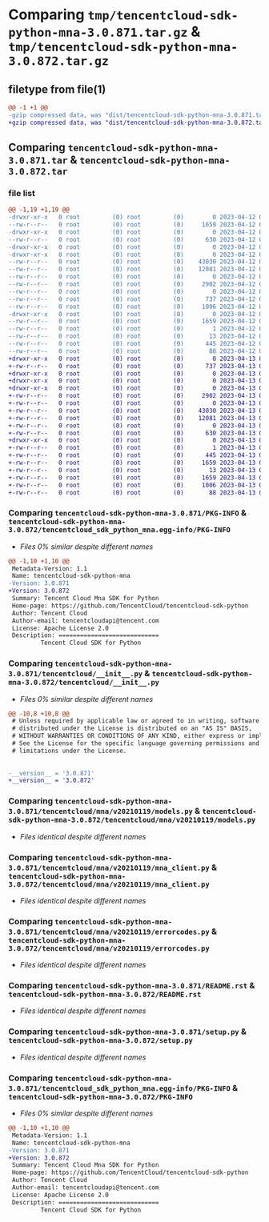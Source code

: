 # Comparing `tmp/tencentcloud-sdk-python-mna-3.0.871.tar.gz` & `tmp/tencentcloud-sdk-python-mna-3.0.872.tar.gz`

## filetype from file(1)

```diff
@@ -1 +1 @@
-gzip compressed data, was "dist/tencentcloud-sdk-python-mna-3.0.871.tar", last modified: Wed Apr 12 00:32:59 2023, max compression
+gzip compressed data, was "dist/tencentcloud-sdk-python-mna-3.0.872.tar", last modified: Thu Apr 13 00:48:54 2023, max compression
```

## Comparing `tencentcloud-sdk-python-mna-3.0.871.tar` & `tencentcloud-sdk-python-mna-3.0.872.tar`

### file list

```diff
@@ -1,19 +1,19 @@
-drwxr-xr-x   0 root         (0) root         (0)        0 2023-04-12 00:32:59.000000 tencentcloud-sdk-python-mna-3.0.871/
--rw-r--r--   0 root         (0) root         (0)     1659 2023-04-12 00:32:59.000000 tencentcloud-sdk-python-mna-3.0.871/PKG-INFO
-drwxr-xr-x   0 root         (0) root         (0)        0 2023-04-12 00:32:59.000000 tencentcloud-sdk-python-mna-3.0.871/tencentcloud/
--rw-r--r--   0 root         (0) root         (0)      630 2023-04-12 00:32:58.000000 tencentcloud-sdk-python-mna-3.0.871/tencentcloud/__init__.py
-drwxr-xr-x   0 root         (0) root         (0)        0 2023-04-12 00:32:59.000000 tencentcloud-sdk-python-mna-3.0.871/tencentcloud/mna/
-drwxr-xr-x   0 root         (0) root         (0)        0 2023-04-12 00:32:59.000000 tencentcloud-sdk-python-mna-3.0.871/tencentcloud/mna/v20210119/
--rw-r--r--   0 root         (0) root         (0)    43030 2023-04-12 00:32:58.000000 tencentcloud-sdk-python-mna-3.0.871/tencentcloud/mna/v20210119/models.py
--rw-r--r--   0 root         (0) root         (0)    12081 2023-04-12 00:32:58.000000 tencentcloud-sdk-python-mna-3.0.871/tencentcloud/mna/v20210119/mna_client.py
--rw-r--r--   0 root         (0) root         (0)        0 2023-04-12 00:32:58.000000 tencentcloud-sdk-python-mna-3.0.871/tencentcloud/mna/v20210119/__init__.py
--rw-r--r--   0 root         (0) root         (0)     2902 2023-04-12 00:32:58.000000 tencentcloud-sdk-python-mna-3.0.871/tencentcloud/mna/v20210119/errorcodes.py
--rw-r--r--   0 root         (0) root         (0)        0 2023-04-12 00:32:58.000000 tencentcloud-sdk-python-mna-3.0.871/tencentcloud/mna/__init__.py
--rw-r--r--   0 root         (0) root         (0)      737 2023-04-12 00:32:58.000000 tencentcloud-sdk-python-mna-3.0.871/README.rst
--rw-r--r--   0 root         (0) root         (0)     1006 2023-04-12 00:32:58.000000 tencentcloud-sdk-python-mna-3.0.871/setup.py
-drwxr-xr-x   0 root         (0) root         (0)        0 2023-04-12 00:32:59.000000 tencentcloud-sdk-python-mna-3.0.871/tencentcloud_sdk_python_mna.egg-info/
--rw-r--r--   0 root         (0) root         (0)     1659 2023-04-12 00:32:59.000000 tencentcloud-sdk-python-mna-3.0.871/tencentcloud_sdk_python_mna.egg-info/PKG-INFO
--rw-r--r--   0 root         (0) root         (0)        1 2023-04-12 00:32:59.000000 tencentcloud-sdk-python-mna-3.0.871/tencentcloud_sdk_python_mna.egg-info/dependency_links.txt
--rw-r--r--   0 root         (0) root         (0)       13 2023-04-12 00:32:59.000000 tencentcloud-sdk-python-mna-3.0.871/tencentcloud_sdk_python_mna.egg-info/top_level.txt
--rw-r--r--   0 root         (0) root         (0)      445 2023-04-12 00:32:59.000000 tencentcloud-sdk-python-mna-3.0.871/tencentcloud_sdk_python_mna.egg-info/SOURCES.txt
--rw-r--r--   0 root         (0) root         (0)       88 2023-04-12 00:32:59.000000 tencentcloud-sdk-python-mna-3.0.871/setup.cfg
+drwxr-xr-x   0 root         (0) root         (0)        0 2023-04-13 00:48:54.000000 tencentcloud-sdk-python-mna-3.0.872/
+-rw-r--r--   0 root         (0) root         (0)      737 2023-04-13 00:48:54.000000 tencentcloud-sdk-python-mna-3.0.872/README.rst
+drwxr-xr-x   0 root         (0) root         (0)        0 2023-04-13 00:48:54.000000 tencentcloud-sdk-python-mna-3.0.872/tencentcloud/
+drwxr-xr-x   0 root         (0) root         (0)        0 2023-04-13 00:48:54.000000 tencentcloud-sdk-python-mna-3.0.872/tencentcloud/mna/
+drwxr-xr-x   0 root         (0) root         (0)        0 2023-04-13 00:48:54.000000 tencentcloud-sdk-python-mna-3.0.872/tencentcloud/mna/v20210119/
+-rw-r--r--   0 root         (0) root         (0)     2902 2023-04-13 00:48:54.000000 tencentcloud-sdk-python-mna-3.0.872/tencentcloud/mna/v20210119/errorcodes.py
+-rw-r--r--   0 root         (0) root         (0)        0 2023-04-13 00:48:54.000000 tencentcloud-sdk-python-mna-3.0.872/tencentcloud/mna/v20210119/__init__.py
+-rw-r--r--   0 root         (0) root         (0)    43030 2023-04-13 00:48:54.000000 tencentcloud-sdk-python-mna-3.0.872/tencentcloud/mna/v20210119/models.py
+-rw-r--r--   0 root         (0) root         (0)    12081 2023-04-13 00:48:54.000000 tencentcloud-sdk-python-mna-3.0.872/tencentcloud/mna/v20210119/mna_client.py
+-rw-r--r--   0 root         (0) root         (0)        0 2023-04-13 00:48:54.000000 tencentcloud-sdk-python-mna-3.0.872/tencentcloud/mna/__init__.py
+-rw-r--r--   0 root         (0) root         (0)      630 2023-04-13 00:48:54.000000 tencentcloud-sdk-python-mna-3.0.872/tencentcloud/__init__.py
+drwxr-xr-x   0 root         (0) root         (0)        0 2023-04-13 00:48:54.000000 tencentcloud-sdk-python-mna-3.0.872/tencentcloud_sdk_python_mna.egg-info/
+-rw-r--r--   0 root         (0) root         (0)        1 2023-04-13 00:48:54.000000 tencentcloud-sdk-python-mna-3.0.872/tencentcloud_sdk_python_mna.egg-info/dependency_links.txt
+-rw-r--r--   0 root         (0) root         (0)      445 2023-04-13 00:48:54.000000 tencentcloud-sdk-python-mna-3.0.872/tencentcloud_sdk_python_mna.egg-info/SOURCES.txt
+-rw-r--r--   0 root         (0) root         (0)     1659 2023-04-13 00:48:54.000000 tencentcloud-sdk-python-mna-3.0.872/tencentcloud_sdk_python_mna.egg-info/PKG-INFO
+-rw-r--r--   0 root         (0) root         (0)       13 2023-04-13 00:48:54.000000 tencentcloud-sdk-python-mna-3.0.872/tencentcloud_sdk_python_mna.egg-info/top_level.txt
+-rw-r--r--   0 root         (0) root         (0)     1659 2023-04-13 00:48:54.000000 tencentcloud-sdk-python-mna-3.0.872/PKG-INFO
+-rw-r--r--   0 root         (0) root         (0)     1006 2023-04-13 00:48:54.000000 tencentcloud-sdk-python-mna-3.0.872/setup.py
+-rw-r--r--   0 root         (0) root         (0)       88 2023-04-13 00:48:54.000000 tencentcloud-sdk-python-mna-3.0.872/setup.cfg
```

### Comparing `tencentcloud-sdk-python-mna-3.0.871/PKG-INFO` & `tencentcloud-sdk-python-mna-3.0.872/tencentcloud_sdk_python_mna.egg-info/PKG-INFO`

 * *Files 0% similar despite different names*

```diff
@@ -1,10 +1,10 @@
 Metadata-Version: 1.1
 Name: tencentcloud-sdk-python-mna
-Version: 3.0.871
+Version: 3.0.872
 Summary: Tencent Cloud Mna SDK for Python
 Home-page: https://github.com/TencentCloud/tencentcloud-sdk-python
 Author: Tencent Cloud
 Author-email: tencentcloudapi@tencent.com
 License: Apache License 2.0
 Description: ============================
         Tencent Cloud SDK for Python
```

### Comparing `tencentcloud-sdk-python-mna-3.0.871/tencentcloud/__init__.py` & `tencentcloud-sdk-python-mna-3.0.872/tencentcloud/__init__.py`

 * *Files 0% similar despite different names*

```diff
@@ -10,8 +10,8 @@
 # Unless required by applicable law or agreed to in writing, software
 # distributed under the License is distributed on an "AS IS" BASIS,
 # WITHOUT WARRANTIES OR CONDITIONS OF ANY KIND, either express or implied.
 # See the License for the specific language governing permissions and
 # limitations under the License.
 
 
-__version__ = '3.0.871'
+__version__ = '3.0.872'
```

### Comparing `tencentcloud-sdk-python-mna-3.0.871/tencentcloud/mna/v20210119/models.py` & `tencentcloud-sdk-python-mna-3.0.872/tencentcloud/mna/v20210119/models.py`

 * *Files identical despite different names*

### Comparing `tencentcloud-sdk-python-mna-3.0.871/tencentcloud/mna/v20210119/mna_client.py` & `tencentcloud-sdk-python-mna-3.0.872/tencentcloud/mna/v20210119/mna_client.py`

 * *Files identical despite different names*

### Comparing `tencentcloud-sdk-python-mna-3.0.871/tencentcloud/mna/v20210119/errorcodes.py` & `tencentcloud-sdk-python-mna-3.0.872/tencentcloud/mna/v20210119/errorcodes.py`

 * *Files identical despite different names*

### Comparing `tencentcloud-sdk-python-mna-3.0.871/README.rst` & `tencentcloud-sdk-python-mna-3.0.872/README.rst`

 * *Files identical despite different names*

### Comparing `tencentcloud-sdk-python-mna-3.0.871/setup.py` & `tencentcloud-sdk-python-mna-3.0.872/setup.py`

 * *Files identical despite different names*

### Comparing `tencentcloud-sdk-python-mna-3.0.871/tencentcloud_sdk_python_mna.egg-info/PKG-INFO` & `tencentcloud-sdk-python-mna-3.0.872/PKG-INFO`

 * *Files 0% similar despite different names*

```diff
@@ -1,10 +1,10 @@
 Metadata-Version: 1.1
 Name: tencentcloud-sdk-python-mna
-Version: 3.0.871
+Version: 3.0.872
 Summary: Tencent Cloud Mna SDK for Python
 Home-page: https://github.com/TencentCloud/tencentcloud-sdk-python
 Author: Tencent Cloud
 Author-email: tencentcloudapi@tencent.com
 License: Apache License 2.0
 Description: ============================
         Tencent Cloud SDK for Python
```


